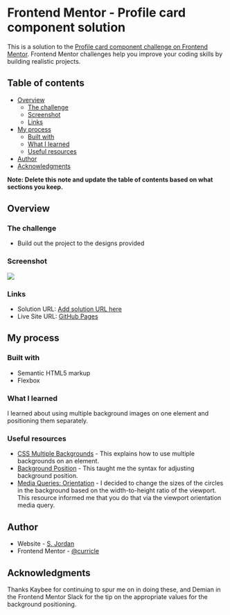 # Frontend Mentor - Profile card component solution

This is a solution to the [Profile card component challenge on Frontend Mentor](https://www.frontendmentor.io/challenges/profile-card-component-cfArpWshJ). Frontend Mentor challenges help you improve your coding skills by building realistic projects. 

## Table of contents

- [Overview](#overview)
  - [The challenge](#the-challenge)
  - [Screenshot](#screenshot)
  - [Links](#links)
- [My process](#my-process)
  - [Built with](#built-with)
  - [What I learned](#what-i-learned)
  - [Useful resources](#useful-resources)
- [Author](#author)
- [Acknowledgments](#acknowledgments)

**Note: Delete this note and update the table of contents based on what sections you keep.**

## Overview

### The challenge

- Build out the project to the designs provided

### Screenshot

![](/images/screenshot.jpg)

### Links

- Solution URL: [Add solution URL here](https://your-solution-url.com)
- Live Site URL: [GitHub Pages](https://curricle.github.io/Profile-Card-Component/)

## My process

### Built with

- Semantic HTML5 markup
- Flexbox

### What I learned

I learned about using multiple background images on one element and positioning them separately.

### Useful resources

- [CSS Multiple Backgrounds](https://www.w3schools.com/Css/css3_backgrounds.asp) - This explains how to use multiple backgrounds on an element.
- [Background Position](https://developer.mozilla.org/en-US/docs/Web/CSS/background-position) - This taught me the syntax for adjusting background position.
- [Media Queries: Orientation](https://drafts.csswg.org/mediaqueries/#orientation) - I decided to change the sizes of the circles in the background based on the width-to-height ratio of the viewport. This resource informed me that you do that via the viewport orientation media query.

## Author

- Website - [S. Jordan](https://jordanmakes.com)
- Frontend Mentor - [@curricle](https://www.frontendmentor.io/profile/curricle)

## Acknowledgments

Thanks Kaybee for continuing to spur me on in doing these, and Demian in the Frontend Mentor Slack for the tip on the appropriate values for the background positioning.
